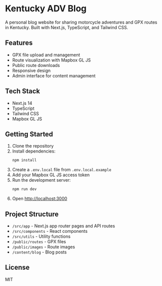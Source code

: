 # Kentucky ADV Blog

A personal blog website for sharing motorcycle adventures and GPX routes in Kentucky. Built with Next.js, TypeScript, and Tailwind CSS.

## Features

- GPX file upload and management
- Route visualization with Mapbox GL JS
- Public route downloads
- Responsive design
- Admin interface for content management

## Tech Stack

- Next.js 14
- TypeScript
- Tailwind CSS
- Mapbox GL JS

## Getting Started

1. Clone the repository
2. Install dependencies:
   ```bash
   npm install
   ```
3. Create a `.env.local` file from `.env.local.example`
4. Add your Mapbox GL JS access token
5. Run the development server:
   ```bash
   npm run dev
   ```
6. Open [http://localhost:3000](http://localhost:3000)

## Project Structure

- `/src/app` - Next.js app router pages and API routes
- `/src/components` - React components
- `/src/utils` - Utility functions
- `/public/routes` - GPX files
- `/public/images` - Route images
- `/content/blog` - Blog posts

## License

MIT
